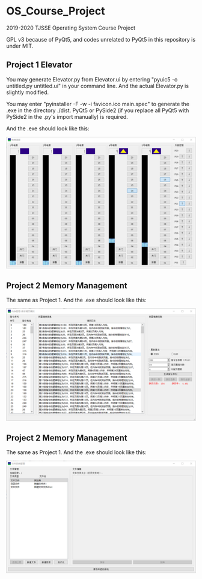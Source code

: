 # OS_Course_Project

2019-2020 TJSSE Operating System Course Project

GPL v3 because of PyQt5, and codes unrelated to PyQt5 in this repository is under MIT.

## Project 1 Elevator

You may generate Elevator.py from Elevator.ui by entering "pyuic5 -o untitled.py untitled.ui" in your command line. And the actual Elevator.py is slightly modified.

You may enter "pyinstaller -F -w -i favicon.ico main.spec" to generate the .exe in the directory ./dist. PyQt5 or PySide2 (if you replace all PyQt5 with PySide2 in the .py's import manually) is required.

And the .exe should look like this:

![Elevator](Project_1_Elevator/Elevator.png)

## Project 2 Memory Management

The same as Project 1. And the .exe should look like this:

![Memory](Project_2_Memory_Management/ui.png)

## Project 2 Memory Management

The same as Project 1. And the .exe should look like this:

![File System](Project_3_File_System_Management/ui.png)